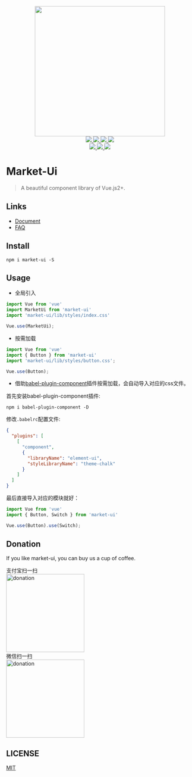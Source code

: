 <div align="center">
  <a href="https://github.com/chinaBerg/market-ui">
    <img width="350" src="http://q7kvtumoa.bkt.clouddn.com/market-ui/images/logo.png?e=1584855375&token=kapOfBKVqNMRy8IF58K74QP1t7om0aZT6JlZ8j1q:v726z1GrCHHDgPsT8HOqoRHyF3U=">
  </a>
</div>

<div align="center">
  <a href="https://www.npmjs.com/package/market-ui">
    <img src="https://img.shields.io/npm/dm/market-ui.svg?color=%232d8cf0">
  </a>
  <a href="https://github.com/chinaBerg/market-ui/stargazers">
    <img src="https://img.shields.io/github/stars/chinaBerg/market-ui?color=%232d8cf0">
  </a>
  <a href="https://github.com/chinaBerg/market-ui/network/members">
    <img src="https://img.shields.io/github/forks/chinaBerg/market-ui?color=%232d8cf0">
  </a>
  <a href="https://github.com/chinaBerg/market-ui/network/members">
    <img src="https://img.shields.io/github/issues/chinaBerg/market-ui?color=%232d8cf0">
  </a>

  <br>
  <a href="https://unpkg.com/market-ui">
    <img src="http://img.badgesize.io/https://unpkg.com/market-ui/lib/market-ui.min.js?compression=gzip&label=gzip%20size:%20JS">
  </a>
  <a href="https://unpkg.com/market-ui/lib/styles/index.css">
    <img src="http://img.badgesize.io/https://unpkg.com/market-ui/lib/styles/index.css?compression=gzip&label=gzip%20size:%20CSS">
  </a>
  <a href="./LICENSE">
    <img src="https://img.shields.io/github/license/chinaBerg/market-ui?color=%232d8cf0">
  </a>
</div>


# Market-Ui

> A beautiful component library of Vue.js2+.

## Links

- [Document](https://lengchui.gitee.io/market-ui-docs)
- [FAQ](./FAQ.md)

## Install

```shell
npm i market-ui -S
```

## Usage

- 全局引入

```javascript
import Vue from 'vue'
import MarketUi from 'market-ui'
import 'market-ui/lib/styles/index.css'

Vue.use(MarketUi);
```

- 按需加载

```javascript
import Vue from 'vue'
import { Button } from 'market-ui'
import 'market-ui/lib/styles/button.css';

Vue.use(Button);
```

- 借助[babel-plugin-component](https://github.com/ElementUI/babel-plugin-component)插件按需加载，会自动导入对应的css文件。

首先安装babel-plugin-component插件:

```shell
npm i babel-plugin-component -D
```

修改`.babelrc`配置文件:

```json
{
  "plugins": [
    [
      "component",
      {
        "libraryName": "element-ui",
        "styleLibraryName": "theme-chalk"
      }
    ]
  ]
}
```

最后直接导入对应的模块就好：

```javascript
import Vue from 'vue'
import { Button, Switch } from 'market-ui'

Vue.use(Button).use(Switch);
```

## Donation

If you like market-ui, you can buy us a cup of coffee.

<div>
  <span>支付宝扫一扫</span>
  <br>
  <img width="210" src="http://q7kvtumoa.bkt.clouddn.com/market-ui/images/zfb-pay.jpg" alt="donation">
</div>

<div>
  <span>微信扫一扫</span>
  <br>
  <img width="210" src="http://q7kvtumoa.bkt.clouddn.com/market-ui/images/wechat-pay.jpg" alt="donation">
</div>

## LICENSE
[MIT](./LICENSE)
